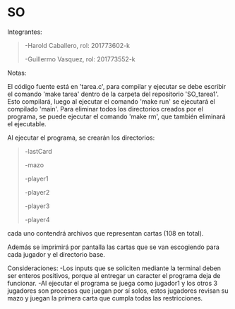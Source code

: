 # SO

Integrantes:
><p>-Harold Caballero, rol: 201773602-k</p>
><p>-Guillermo Vasquez, rol: 201773552-k</p>

Notas:

El código fuente está en 'tarea.c', para compilar y ejecutar se debe escribir el comando 'make tarea' dentro de la carpeta del repositorio 'SO_tarea1'. Esto compilará, luego al ejecutar el comando 'make run' se ejecutará el compilado 'main'.
Para eliminar todos los directorios creados por el programa, se puede ejecutar el comando 'make rm', que también eliminará el ejecutable.

Al ejecutar el programa, se crearán los directorios:
><p>-lastCard</p>
><p>-mazo</p>
><p>-player1</p>
><p>-player2</p>
><p>-player3</p>
><p>-player4</p>
cada uno contendrá archivos que representan cartas (108 en total).

Además se imprimirá por pantalla las cartas que se van escogiendo para cada jugador y el directorio base.

Consideraciones:
-Los inputs que se soliciten mediante la terminal deben ser enteros positivos, porque al entregar un caracter el programa deja de funcionar.
-Al ejecutar el programa se juega como jugador1 y los otros 3 jugadores son procesos que juegan por sí solos, estos jugadores revisan su mazo y juegan la primera carta que cumpla todas las restricciones. 
